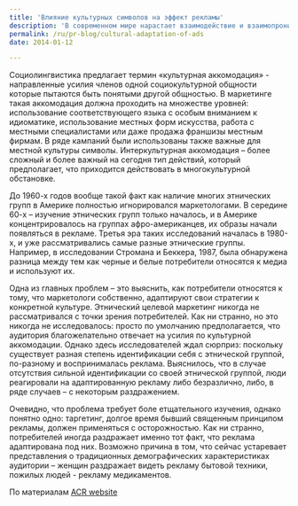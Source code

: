 ```yaml
---
title: 'Влияние культурных символов на эффект рекламы'
description: 'В современном мире нарастает взаимодействие и взаимопроникновение культур, что является проблемой и для маркетинга. Приходится адаптировать сообщения, созданные в одной культуре – для другой.'
permalink: /ru/pr-blog/cultural-adaptation-of-ads
date: 2014-01-12

---
```


Социолингвистика предлагает термин «культурная аккомодация» - направленные усилия членов одной социокультурной общности которые пытаются быть понятыми другой общностью.  В маркетинге такая аккомодация должна проходить на множестве уровней: использование соответствующего языка с особым вниманием к идиоматике, использование местных форм искусства, работа с местными специалистами или даже продажа франшизы местным фирмам.  В ряде кампаний были использованы также важные для местной культуры символы. Интеркультурная аккомодация – более сложный и более важный на сегодня тип действий, который предполагает, что приходится действовать в многокультурной обстановке.

До 1960-х годов вообще такой факт как наличие многих этнических групп в Америке полностью игнорировался маркетологами. В середине 60-х – изучение этнических групп только началось, и в Америке концентрировалось  на группах афро-американцев, их образы начали появляться в рекламе. Третья эра таких исследований началась в 1980-х, и уже рассматривались самые разные этнические группы. Например, в исследовании Стромана и Беккера, 1987, была обнаружена разница между тем как черные и белые потребители относятся к медиа и используют их.

Одна из главных проблем – это выяснить, как потребители относятся к тому, что маркетологи собственно, адаптируют свои стратегии к конкретной культуре. Этнический целевой маркетинг никогда не рассматривался с точки зрения потребителей. Как ни странно, но это никогда не исследовалось: просто по умолчанию предполагается, что аудитория благожелательно отвечает на усилия по культурной аккомодации. Однако здесь исследователей ждал сюрприз: поскольку существует разная степень идентификации себя с этнической группой, по-разному и воспринималась реклама. Выяснилось, что в случае отсутствия сильной идентификации со своей этнической группой, люди реагировали на адаптированную рекламу либо безразлично, либо, в ряде случаев – с некоторым раздражением.

Очевидно, что проблема требует боле етщательного изучения, однако понятно одно: таргетинг, долгое время бывший священным принципом рекламы,  должен применяться с осторожностью. Как ни странно, потребителей иногда раздражает именно тот факт, что реклама адаптирована под них. Возможно причина  в том, что сейчас устаревает представления о традиционных демографических характеристиках аудитории – женщин раздражает видеть рекламу бытовой техники, пожилых людей - рекламу медикаментов.

По материалам <a href="https://www.acrwebsite.org/search/view-conference-proceedings.aspx?Id=8090">ACR website</a>

